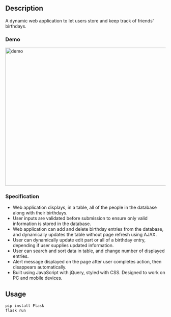 ## Description
A dynamic web application to let users store and keep track of friends' birthdays.

### Demo

<img src="https://user-images.githubusercontent.com/74436899/112734248-7d6c6e80-8f3c-11eb-9066-95dec9380b41.gif" width="600px" height="433px" alt="demo">

### Specification

* Web application displays, in a table, all of the people in the database along with their birthdays.
* User inputs are validated before submission to ensure only valid information is stored in the database.
* Web application can add and delete birthday entries from the database, and dynamically updates the table without page refresh using AJAX.
* User can dynamically update edit part or all of a birthday entry, depending if user supplies updated information.
* User can search and sort data in table, and change number of displayed entries.
* Alert message displayed on the page after user completes action, then disappears automatically.
* Built using JavaScript with jQuery, styled with CSS. Designed to work on PC and mobile devices.


## Usage
```bash
pip install Flask
flask run
```
